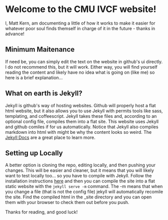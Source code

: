 # Welcome to the CMU IVCF website!

I, Matt Kern, am documenting a little of how it works to
make it easier for whatever poor soul finds themself in
charge of it in the future - thanks in advance!

## Minimum Maitenance

If need be, you can simply edit the text on the website
in github's ui directly. I do not recommend this, but
it will work. Either way, you will find yourself reading
the content and likely have no idea what is going on
(like me) so here is a brief explanation...

## What on earth is Jekyll?

Jekyll is github's way of hosting websites. Github will
properly host a flat html website, but it also allows you
to use Jekyll with permits tools like sass, templating, and
coffeescript. Jekyll takes these files and, according to an
optional config file, compiles them into a flat site. This
website uses Jekyll and github comiles if for us
automatically. Notice that Jekyll also compiles markdown
into html with might be why the content looks so weird.
The [Jekyll Docs](https://jekyllrb.com/docs/installation/)
are a great place to learn more.

## Setting up Locally

A better option is cloning the repo, editing locally,
and then pushing your changes. This will be easier and
cleaner, but it means that you will likely want to test
locally too... so you have to compile with Jekyll. Follow the installation instructions 
[here](https://jekyllrb.com/docs/installation/) and then
you can compile the site into a flat static website with
the `jekyll serve -m` command. The -m means that when you
change a file (that is not the config file) jekyll will
automatically recomile the site. Find the compiled html
in the \_site directory and you can open them with your
browser to check them out before you push.

Thanks for reading, and good luck!